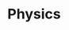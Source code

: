 ---
title: Physics
img: quimica.jpg
description: Aprende los fundamentos de la química, desde la tabla periódica hasta las reacciones químicas, con explicaciones claras y prácticas.
---